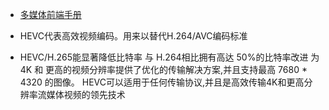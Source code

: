 * [多媒体前端手册](https://www.yuque.com/webmedia/handbook)

* HEVC代表高效视频编码。用来以替代H.264/AVC编码标准
* HEVC/H.265能显著降低比特率  与 H.264相比拥有高达 50%的比特率改进  为 4K 和 更高的视频分辨率提供了优化的传输解决方案,并且支持最高 7680 * 4320 的图像。 HEVC可以适用于任何传输协议,并且是高效传输4K和更高分辨率流媒体视频的领先技术